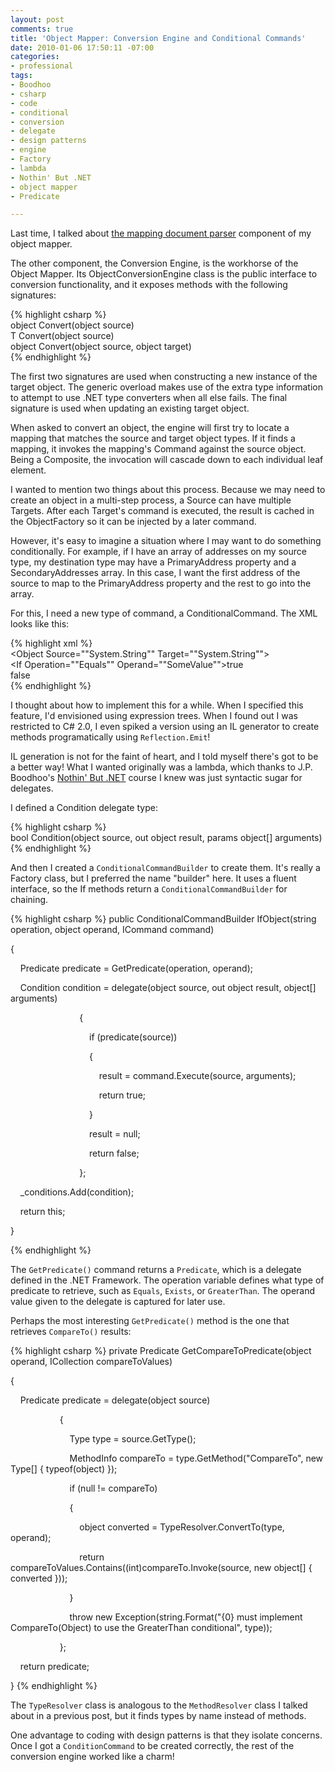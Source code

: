 ```yaml
---
layout: post
comments: true
title: 'Object Mapper: Conversion Engine and Conditional Commands'
date: 2010-01-06 17:50:11 -07:00
categories:
- professional
tags:
- Boodhoo
- csharp
- code
- conditional
- conversion
- delegate
- design patterns
- engine
- Factory
- lambda
- Nothin' But .NET
- object mapper
- Predicate

---
```

Last time, I talked about [the mapping document parser](http://neontapir.wordpress.com/2009/12/30/object-mapper-xml-parsing/) component of my object mapper.

The other component, the Conversion Engine, is the workhorse of the Object Mapper. Its ObjectConversionEngine class is the public interface to conversion functionality, and it exposes methods with the following signatures:

{% highlight csharp %}  
object Convert(object source)  
T Convert(object source)  
object Convert(object source, object target)  
{% endhighlight %}

The first two signatures are used when constructing a new instance of the target object. The generic overload makes use of the extra type information to attempt to use .NET type converters when all else fails. The final signature is used when updating an existing target object.

When asked to convert an object, the engine will first try to locate a mapping that matches the source and target object types. If it finds a mapping, it invokes the mapping's Command against the source object. Being a Composite, the invocation will cascade down to each individual leaf element.

I wanted to mention two things about this process. Because we may need to create an object in a multi-step process, a Source can have multiple Targets. After each Target's command is executed, the result is cached in the ObjectFactory so it can be injected by a later command.

However, it's easy to imagine a situation where I may want to do something conditionally. For example, if I have an array of addresses on my source type, my destination type may have a PrimaryAddress property and a SecondaryAddresses array. In this case, I want the first address of the source to map to the PrimaryAddress property and the rest to go into the array.

For this, I need a new type of command, a ConditionalCommand. The XML looks like this:

{% highlight xml %}  
<Object Source=""System.String"" Target=""System.String"">  
<If Operation=""Equals"" Operand=""SomeValue"">true</If>  
<Else>false</Else>  
</Object>
{% endhighlight %}  

I thought about how to implement this for a while. When I specified this feature, I'd envisioned using expression trees. When I found out I was restricted to C# 2.0, I even spiked a version using an IL generator to create methods programatically using `Reflection.Emit`!

IL generation is not for the faint of heart, and I told myself there's got to be a better way! What I wanted originally was a lambda, which thanks to J.P. Boodhoo's [Nothin' But .NET](http://blog.developwithpassion.com) course I knew was just syntactic sugar for delegates.

I defined a Condition delegate type:

{% highlight csharp %}   
bool Condition(object source, out object result, params object[] arguments)  
{% endhighlight %}

And then I created a `ConditionalCommandBuilder` to create them. It's really a Factory class, but I preferred the name "builder" here. It uses a fluent interface, so the If methods return a `ConditionalCommandBuilder` for chaining.

{% highlight csharp %}
public ConditionalCommandBuilder IfObject(string operation, object operand, ICommand command)

{

    Predicate predicate = GetPredicate(operation, operand);

    Condition condition = delegate(object source, out object result, object[] arguments)

                            {

                                if (predicate(source))

                                {

                                    result = command.Execute(source, arguments);

                                    return true;

                                }

                                result = null;

                                return false;

                            };

    _conditions.Add(condition);

    return this;

}

{% endhighlight %}

The `GetPredicate()` command returns a `Predicate`, which is a delegate defined in the .NET Framework. The operation variable defines what type of predicate to retrieve, such as `Equals`, `Exists`, or `GreaterThan`. The operand value given to the delegate is captured for later use.

Perhaps the most interesting `GetPredicate()` method is the one that retrieves `CompareTo()` results:

{% highlight csharp %}
private Predicate GetCompareToPredicate(object operand, ICollection compareToValues)

{

    Predicate predicate = delegate(object source)

                    {                                       

                        Type type = source.GetType();

                        MethodInfo compareTo = type.GetMethod("CompareTo", new Type[] { typeof(object) });

                        if (null != compareTo)

                        {

                            object converted = TypeResolver.ConvertTo(type, operand);

                            return compareToValues.Contains((int)compareTo.Invoke(source, new object[] { converted }));

                        }

                        throw new Exception(string.Format("{0} must implement CompareTo(Object) to use the GreaterThan conditional", type));

                    };

    return predicate;

}
{% endhighlight %}

The `TypeResolver` class is analogous to the `MethodResolver` class I talked about in a previous post, but it finds types by name instead of methods.

One advantage to coding with design patterns is that they isolate concerns. Once I got a `ConditionCommand` to be created correctly, the rest of the conversion engine worked like a charm!
